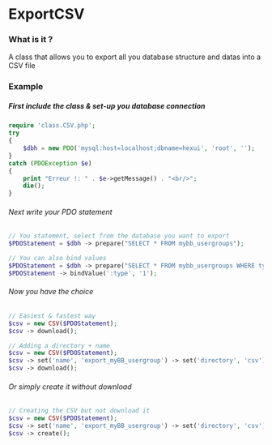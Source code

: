 # ExportCSV
### What is it ?
A class that allows you to export all you database structure and datas into a CSV file

### Example

##### First include the class & set-up you database connection
```php
require 'class.CSV.php';
try
{
    $dbh = new PDO('mysql:host=localhost;dbname=hexui', 'root', '');
}
catch (PDOException $e)
{
    print "Erreur !: " . $e->getMessage() . "<br/>";
    die();
}
```
###### Next write your PDO statement
```php
// You statement, select from the database you want to export
$PDOStatement = $dbh -> prepare("SELECT * FROM mybb_usergroups");

// You can also bind values
$PDOStatement = $dbh -> prepare("SELECT * FROM mybb_usergroups WHERE type = :type");
$PDOStatement -> bindValue(':type', '1');
```
###### Now you have the choice
```php
// Easiest & fastest way
$csv = new CSV($PDOStatement);
$csv -> download();

// Adding a directory + name
$csv = new CSV($PDOStatement);
$csv -> set('name', 'export_myBB_usergroup') -> set('directory', 'csv');
$csv -> download();
```
###### Or simply create it without download
```php
// Creating the CSV but not download it
$csv = new CSV($PDOStatement);
$csv -> set('name', 'export_myBB_usergroup') -> set('directory', 'csv');
$csv -> create();
```
